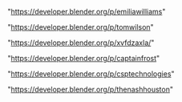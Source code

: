 "https://developer.blender.org/p/emiliawilliams"

"https://developer.blender.org/p/tomwilson"

"https://developer.blender.org/p/xvfdzaxla/"

"https://developer.blender.org/p/captainfrost"

"https://developer.blender.org/p/csptechnologies"

"https://developer.blender.org/p/thenashhouston"

 
